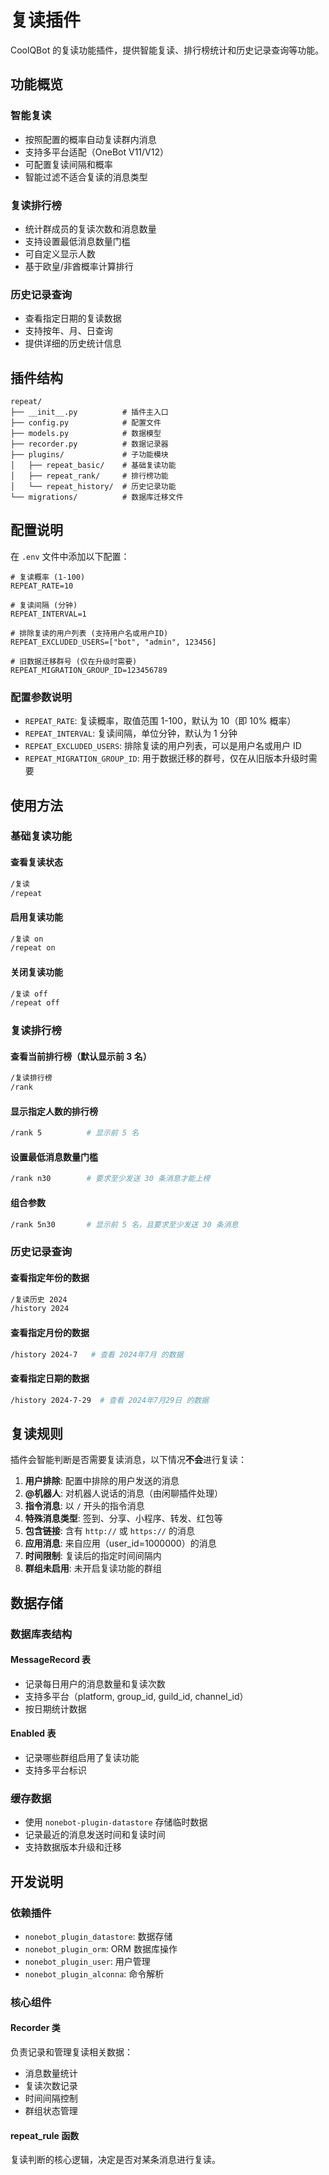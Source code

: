 # 复读插件

CoolQBot 的复读功能插件，提供智能复读、排行榜统计和历史记录查询等功能。

## 功能概览

### 智能复读

- 按照配置的概率自动复读群内消息
- 支持多平台适配（OneBot V11/V12）
- 可配置复读间隔和概率
- 智能过滤不适合复读的消息类型

### 复读排行榜

- 统计群成员的复读次数和消息数量
- 支持设置最低消息数量门槛
- 可自定义显示人数
- 基于欧皇/非酋概率计算排行

### 历史记录查询

- 查看指定日期的复读数据
- 支持按年、月、日查询
- 提供详细的历史统计信息

## 插件结构

```text
repeat/
├── __init__.py          # 插件主入口
├── config.py            # 配置文件
├── models.py            # 数据模型
├── recorder.py          # 数据记录器
├── plugins/             # 子功能模块
│   ├── repeat_basic/    # 基础复读功能
│   ├── repeat_rank/     # 排行榜功能
│   └── repeat_history/  # 历史记录功能
└── migrations/          # 数据库迁移文件
```

## 配置说明

在 `.env` 文件中添加以下配置：

```env
# 复读概率 (1-100)
REPEAT_RATE=10

# 复读间隔 (分钟)
REPEAT_INTERVAL=1

# 排除复读的用户列表 (支持用户名或用户ID)
REPEAT_EXCLUDED_USERS=["bot", "admin", 123456]

# 旧数据迁移群号 (仅在升级时需要)
REPEAT_MIGRATION_GROUP_ID=123456789
```

### 配置参数说明

- `REPEAT_RATE`: 复读概率，取值范围 1-100，默认为 10（即 10% 概率）
- `REPEAT_INTERVAL`: 复读间隔，单位分钟，默认为 1 分钟
- `REPEAT_EXCLUDED_USERS`: 排除复读的用户列表，可以是用户名或用户 ID
- `REPEAT_MIGRATION_GROUP_ID`: 用于数据迁移的群号，仅在从旧版本升级时需要

## 使用方法

### 基础复读功能

#### 查看复读状态

```bash
/复读
/repeat
```

#### 启用复读功能

```bash
/复读 on
/repeat on
```

#### 关闭复读功能

```bash
/复读 off
/repeat off
```

### 复读排行榜

#### 查看当前排行榜（默认显示前 3 名）

```bash
/复读排行榜
/rank
```

#### 显示指定人数的排行榜

```bash
/rank 5          # 显示前 5 名
```

#### 设置最低消息数量门槛

```bash
/rank n30        # 要求至少发送 30 条消息才能上榜
```

#### 组合参数

```bash
/rank 5n30       # 显示前 5 名，且要求至少发送 30 条消息
```

### 历史记录查询

#### 查看指定年份的数据

```bash
/复读历史 2024
/history 2024
```

#### 查看指定月份的数据

```bash
/history 2024-7   # 查看 2024年7月 的数据
```

#### 查看指定日期的数据

```bash
/history 2024-7-29  # 查看 2024年7月29日 的数据
```

## 复读规则

插件会智能判断是否需要复读消息，以下情况**不会**进行复读：

1. **用户排除**: 配置中排除的用户发送的消息
2. **@机器人**: 对机器人说话的消息（由闲聊插件处理）
3. **指令消息**: 以 `/` 开头的指令消息
4. **特殊消息类型**: 签到、分享、小程序、转发、红包等
5. **包含链接**: 含有 `http://` 或 `https://` 的消息
6. **应用消息**: 来自应用（user_id=1000000）的消息
7. **时间限制**: 复读后的指定时间间隔内
8. **群组未启用**: 未开启复读功能的群组

## 数据存储

### 数据库表结构

#### MessageRecord 表

- 记录每日用户的消息数量和复读次数
- 支持多平台（platform, group_id, guild_id, channel_id）
- 按日期统计数据

#### Enabled 表

- 记录哪些群组启用了复读功能
- 支持多平台标识

### 缓存数据

- 使用 `nonebot-plugin-datastore` 存储临时数据
- 记录最近的消息发送时间和复读时间
- 支持数据版本升级和迁移

## 开发说明

### 依赖插件

- `nonebot_plugin_datastore`: 数据存储
- `nonebot_plugin_orm`: ORM 数据库操作
- `nonebot_plugin_user`: 用户管理
- `nonebot_plugin_alconna`: 命令解析

### 核心组件

#### Recorder 类

负责记录和管理复读相关数据：

- 消息数量统计
- 复读次数记录
- 时间间隔控制
- 群组状态管理

#### repeat_rule 函数

复读判断的核心逻辑，决定是否对某条消息进行复读。
